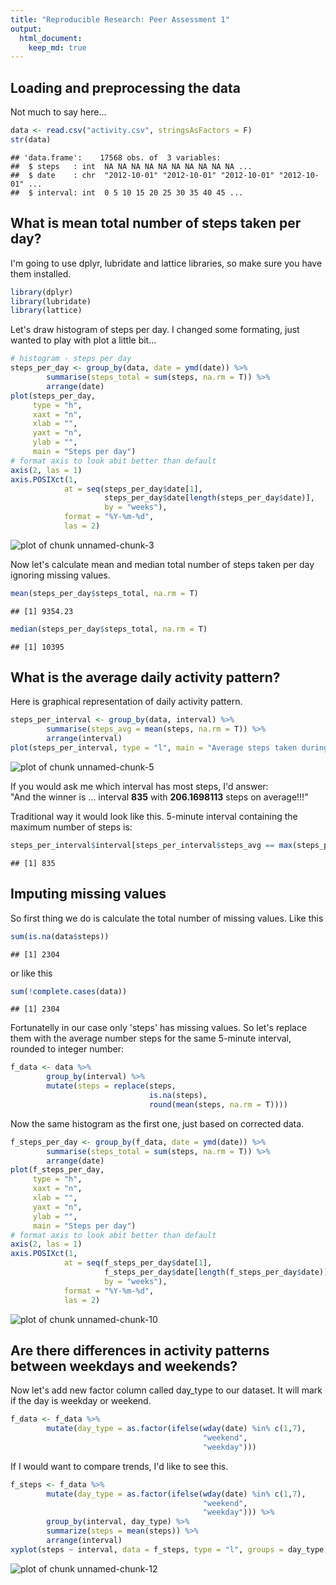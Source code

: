 ```yaml
---
title: "Reproducible Research: Peer Assessment 1"
output: 
  html_document:
    keep_md: true
---
```



## Loading and preprocessing the data

Not much to say here...


```r
data <- read.csv("activity.csv", stringsAsFactors = F)
str(data)
```

```
## 'data.frame':	17568 obs. of  3 variables:
##  $ steps   : int  NA NA NA NA NA NA NA NA NA NA ...
##  $ date    : chr  "2012-10-01" "2012-10-01" "2012-10-01" "2012-10-01" ...
##  $ interval: int  0 5 10 15 20 25 30 35 40 45 ...
```

## What is mean total number of steps taken per day?

I'm going to use dplyr, lubridate and lattice libraries, so make sure you have them installed.


```r
library(dplyr)
library(lubridate)
library(lattice)
```

Let's draw histogram of steps per day. I changed some formating, just wanted to play with plot a little bit...  


```r
# histogram - steps per day
steps_per_day <- group_by(data, date = ymd(date)) %>%
        summarise(steps_total = sum(steps, na.rm = T)) %>%
        arrange(date)
plot(steps_per_day,
     type = "h",
     xaxt = "n",
     xlab = "",
     yaxt = "n",
     ylab = "",
     main = "Steps per day")
# format axis to look abit better than default
axis(2, las = 1)
axis.POSIXct(1,
            at = seq(steps_per_day$date[1],
                     steps_per_day$date[length(steps_per_day$date)],
                     by = "weeks"),
            format = "%Y-%m-%d",
            las = 2)
```

![plot of chunk unnamed-chunk-3](figure/unnamed-chunk-3-1.png) 

Now let's calculate mean and median total number of steps taken per day ignoring missing values.


```r
mean(steps_per_day$steps_total, na.rm = T)
```

```
## [1] 9354.23
```

```r
median(steps_per_day$steps_total, na.rm = T)
```

```
## [1] 10395
```

## What is the average daily activity pattern?

Here is graphical representation of daily activity pattern.


```r
steps_per_interval <- group_by(data, interval) %>%
        summarise(steps_avg = mean(steps, na.rm = T)) %>%
        arrange(interval)
plot(steps_per_interval, type = "l", main = "Average steps taken during the day")
```

![plot of chunk unnamed-chunk-5](figure/unnamed-chunk-5-1.png) 

If you would ask me which interval has most steps, I'd answer:  
"And the winner is ... interval **835** with **206.1698113** steps on average!!!"

Traditional way it would look like this. 5-minute interval containing the maximum number of steps is:


```r
steps_per_interval$interval[steps_per_interval$steps_avg == max(steps_per_interval$steps_avg)]
```

```
## [1] 835
```

## Imputing missing values

So first thing we do is calculate the total number of missing values. Like this


```r
sum(is.na(data$steps))
```

```
## [1] 2304
```

or like this


```r
sum(!complete.cases(data))
```

```
## [1] 2304
```

Fortunatelly in our case only 'steps' has missing values. So let's replace them with the average number steps for the same 5-minute interval, rounded to integer number:


```r
f_data <- data %>%
        group_by(interval) %>%
        mutate(steps = replace(steps,
                               is.na(steps),
                               round(mean(steps, na.rm = T))))
```

Now the same histogram as the first one, just based on corrected data.


```r
f_steps_per_day <- group_by(f_data, date = ymd(date)) %>%
        summarise(steps_total = sum(steps, na.rm = T)) %>%
        arrange(date)
plot(f_steps_per_day,
     type = "h",
     xaxt = "n",
     xlab = "",
     yaxt = "n",
     ylab = "",
     main = "Steps per day")
# format axis to look abit better than default
axis(2, las = 1)
axis.POSIXct(1,
            at = seq(f_steps_per_day$date[1],
                     f_steps_per_day$date[length(f_steps_per_day$date)],
                     by = "weeks"),
            format = "%Y-%m-%d",
            las = 2)
```

![plot of chunk unnamed-chunk-10](figure/unnamed-chunk-10-1.png) 

## Are there differences in activity patterns between weekdays and weekends?

Now let's add new factor column called day_type to our dataset. It will mark if the day is weekday or weekend.


```r
f_data <- f_data %>%
        mutate(day_type = as.factor(ifelse(wday(date) %in% c(1,7),
                                           "weekend",
                                           "weekday")))
```

If I would want to compare trends, I'd like to see this.


```r
f_steps <- f_data %>%
        mutate(day_type = as.factor(ifelse(wday(date) %in% c(1,7),
                                           "weekend",
                                           "weekday"))) %>%
        group_by(interval, day_type) %>%
        summarize(steps = mean(steps)) %>%
        arrange(interval)
xyplot(steps ~ interval, data = f_steps, type = "l", groups = day_type, auto.key = T)
```

![plot of chunk unnamed-chunk-12](figure/unnamed-chunk-12-1.png) 
